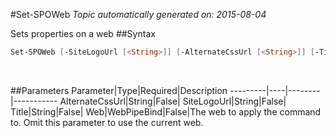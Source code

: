 #Set-SPOWeb
*Topic automatically generated on: 2015-08-04*

Sets properties on a web
##Syntax
```powershell
Set-SPOWeb [-SiteLogoUrl [<String>]] [-AlternateCssUrl [<String>]] [-Title [<String>]] [-Web [<WebPipeBind>]]
```
&nbsp;

##Parameters
Parameter|Type|Required|Description
---------|----|--------|-----------
AlternateCssUrl|String|False|
SiteLogoUrl|String|False|
Title|String|False|
Web|WebPipeBind|False|The web to apply the command to. Omit this parameter to use the current web.
